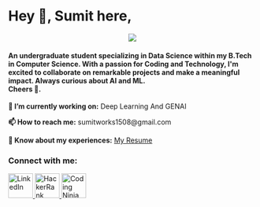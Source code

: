 <div class="center">
  <h1>Hey 👋, Sumit here,</h1>
 <p align="center">
  <img src="https://github.com/SumitBana/SumitBana/assets/142825429/504fafae-8ea1-449e-a63e-993ce0283d28">
<h4>An undergraduate student specializing in Data Science within my B.Tech in Computer Science. With a passion for Coding and Technology, I'm excited to collaborate on remarkable projects and make a meaningful impact. Always curious about AI and ML.<br> Cheers 🥂.</h4></p> 

  
  <p><strong>🔭 I’m currently working on:</strong> Deep Learning And GENAI</p>
  <p><strong>📫 How to reach me:</strong> sumitworks1508@gmail.com</p>

  <p><strong>📄 Know about my experiences:</strong> <a href="https://github.com/user-attachments/files/22710735/Resume.pdf" target="_blank">My Resume</a></p>



  
  <h3>Connect with me:</h3>
  <a href="https://www.linkedin.com/in/sumit-saha-a13132289/" target="_blank">
    <img src= "https://github.com/SumitBana/SumitBana/assets/142825429/6380298c-c874-4bbe-be96-dbdeede99f2b" alt="LinkedIn" height="50" />
  </a>
  <a href="https://www.hackerrank.com/profile/SumitBana" target="_blank">
    <img src="https://upload.wikimedia.org/wikipedia/commons/4/40/HackerRank_Icon-1000px.png" alt="HackerRank" height="50"  />
  </a>
  <a href="https://www.naukri.com/code360/profile/3102d69f-2369-449d-b695-0756b8ae7e9d" target="_blank">
    <img src="https://media.licdn.com/dms/image/v2/D560BAQGDt_lnl8sX2g/company-logo_200_200/company-logo_200_200/0/1735890637902/codingninjas_logo?e=2147483647&v=beta&t=rl64Bgv1Xg-3FBmjtbocbDadC4mLmjPRmJh3X5aYMSc" alt="Coding Ninja" height="50"/>
  </a>

